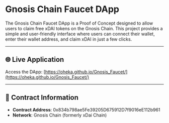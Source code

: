 # **Gnosis Chain Faucet DApp**

The Gnosis Chain Faucet DApp is a Proof of Concept designed to allow users to claim free xDAI tokens on the Gnosis Chain. This project provides a simple and user-friendly interface where users can connect their wallet, enter their wallet address, and claim xDAI in just a few clicks.

---

## 🌐 **Live Application**
Access the DApp: [https://oheka.github.io/Gnosis_Faucet/](https://oheka.github.io/Gnosis_Faucet/)

---

## 📜 **Contract Information**
- **Contract Address**: 0x834b798ae5Fe39205D675912D7f9016eE112b961
- **Network**: Gnosis Chain (formerly xDai Chain)
